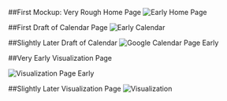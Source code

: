 ##First Mockup: Very Rough Home Page
 ![Early Home Page](https://raw.github.com/uvicmakerlab/LongNowOfUlysses/jonjohns/English507/Logs/Draft%20Documentation/TitleScreen.png)

##First Draft of Calendar Page
 ![Early Calendar](https://raw.github.com/uvicmakerlab/LongNowOfUlysses/jonjohns/English507/Logs/Draft%20Documentation/MockUpCalendar.png)

##Slightly Later Draft of Calendar
 ![Google Calendar Page Early](https://raw.github.com/uvicmakerlab/LongNowOfUlysses/jonjohns/English507/Logs/Draft%20Documentation/HyperLitIntegratedCal.png)


##Very Early Visualization Page 

 ![Visualization Page Early](https://github.com/uvicmakerlab/LongNowOfUlysses/blob/jonjohns/English507/Logs/Draft%20Documentation/HyperLitYourDay.png)

##Slightly Later Visualization Page
 ![Visualization](https://github.com/uvicmakerlab/LongNowOfUlysses/blob/jonjohns/English507/Logs/Draft%20Documentation/ReadingSchedVis.png)



